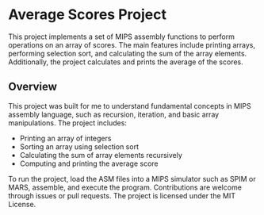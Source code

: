 # Average Scores Project

This project implements a set of MIPS assembly functions to perform operations on an array of scores. The main features include printing arrays, performing selection sort, and calculating the sum of the array elements. Additionally, the project calculates and prints the average of the scores.

## Overview

This project was built for me to understand fundamental concepts in MIPS assembly language, such as recursion, iteration, and basic array manipulations. The project includes:

- Printing an array of integers
- Sorting an array using selection sort
- Calculating the sum of array elements recursively
- Computing and printing the average score

To run the project, load the ASM files into a MIPS simulator such as SPIM or MARS, assemble, and execute the program. Contributions are welcome through issues or pull requests. The project is licensed under the MIT License.
